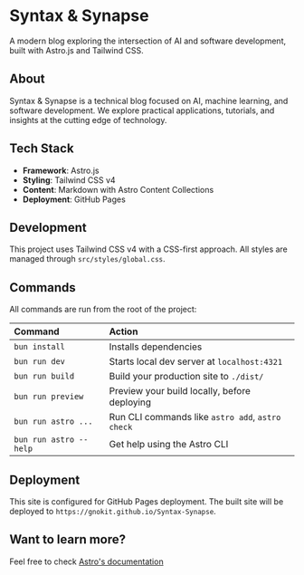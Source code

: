 # Syntax & Synapse

A modern blog exploring the intersection of AI and software development, built with Astro.js and Tailwind CSS.

## About

Syntax & Synapse is a technical blog focused on AI, machine learning, and software development. We explore practical applications, tutorials, and insights at the cutting edge of technology.

## Tech Stack

- **Framework**: Astro.js
- **Styling**: Tailwind CSS v4
- **Content**: Markdown with Astro Content Collections
- **Deployment**: GitHub Pages

## Development

This project uses Tailwind CSS v4 with a CSS-first approach. All styles are managed through `src/styles/global.css`.


## Commands

All commands are run from the root of the project:

| Command                | Action                                           |
| :--------------------- | :----------------------------------------------- |
| `bun install`          | Installs dependencies                            |
| `bun run dev`          | Starts local dev server at `localhost:4321`      |
| `bun run build`        | Build your production site to `./dist/`          |
| `bun run preview`      | Preview your build locally, before deploying     |
| `bun run astro ...`    | Run CLI commands like `astro add`, `astro check` |
| `bun run astro --help` | Get help using the Astro CLI                     |

## Deployment

This site is configured for GitHub Pages deployment. The built site will be deployed to `https://gnokit.github.io/Syntax-Synapse`.

## Want to learn more?

Feel free to check [Astro's documentation](https://docs.astro.build)

